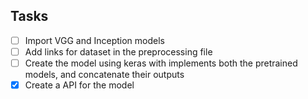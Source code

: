 ## Tasks
- [ ] Import VGG and Inception models
- [ ] Add links for dataset in the preprocessing file
- [ ] Create the model using keras with implements both the pretrained models, and concatenate their outputs
- [X] Create a API for the model 